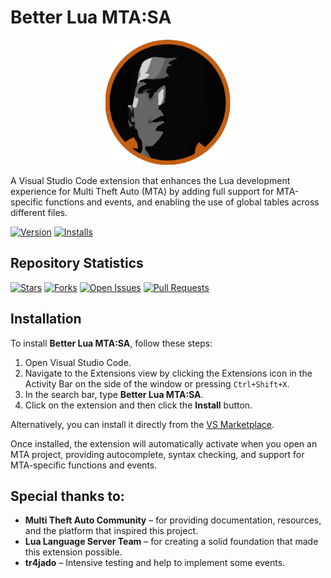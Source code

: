# Better Lua MTA:SA

<div align="center">
    <img src="https://raw.githubusercontent.com/imjoaosilva/betterlua-mtasa/master/images/logo.png" width="200">
</div>

A Visual Studio Code extension that enhances the Lua development experience for Multi Theft Auto (MTA) by adding full support for MTA-specific functions and events, and enabling the use of global tables across different files.

[![Version](https://img.shields.io/visual-studio-marketplace/v/imjoaosilva.luamtasa.svg?style=for-the-badge)](https://marketplace.visualstudio.com/items?itemName=imjoaosilva.luamtasa)
[![Installs](https://img.shields.io/visual-studio-marketplace/i/imjoaosilva.luamtasa.svg?style=for-the-badge)](https://marketplace.visualstudio.com/items?itemName=imjoaosilva.luamtasa)
## Repository Statistics

[![Stars](https://img.shields.io/github/stars/imjoaosilva/betterlua-mtasa?style=for-the-badge)](https://github.com/imjoaosilva/betterlua-mtasa/stargazers)
[![Forks](https://img.shields.io/github/forks/imjoaosilva/betterlua-mtasa?style=for-the-badge)](https://github.com/imjoaosilva/betterlua-mtasa/network/members)
[![Open Issues](https://img.shields.io/github/issues/imjoaosilva/betterlua-mtasa?style=for-the-badge)](https://github.com/imjoaosilva/betterlua-mtasa/issues)
[![Pull Requests](https://img.shields.io/github/issues-pr/imjoaosilva/betterlua-mtasa?style=for-the-badge)](https://github.com/imjoaosilva/betterlua-mtasa/pulls)

## Installation

To install **Better Lua MTA:SA**, follow these steps:

1. Open Visual Studio Code.
2. Navigate to the Extensions view by clicking the Extensions icon in the Activity Bar on the side of the window or pressing `Ctrl+Shift+X`.
3. In the search bar, type **Better Lua MTA:SA**.
4. Click on the extension and then click the **Install** button.

Alternatively, you can install it directly from the [VS Marketplace](https://marketplace.visualstudio.com/items?itemName=imjoaosilva.luamtasa).

Once installed, the extension will automatically activate when you open an MTA project, providing autocomplete, syntax checking, and support for MTA-specific functions and events.

## Special thanks to:

- **Multi Theft Auto Community** – for providing documentation, resources, and the platform that inspired this project.
- **Lua Language Server Team** – for creating a solid foundation that made this extension possible.
- **tr4jado** – Intensive testing and help to implement some events.
